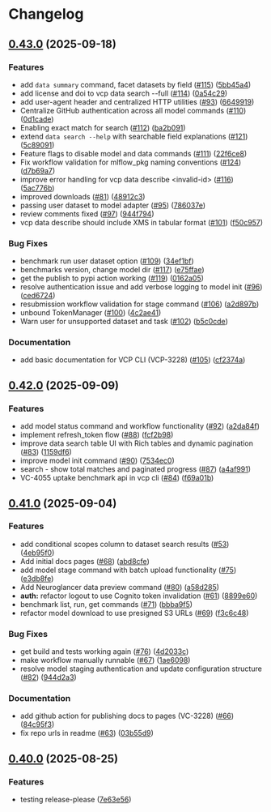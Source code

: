 # Changelog

## [0.43.0](https://github.com/chanzuckerberg/vcp-cli/compare/v0.42.0...v0.43.0) (2025-09-18)


### Features

* add `data summary` command, facet datasets by field ([#115](https://github.com/chanzuckerberg/vcp-cli/issues/115)) ([5bb45a4](https://github.com/chanzuckerberg/vcp-cli/commit/5bb45a45a71ca008859a09dd614ed73ceeee26dd))
* add license and doi to vcp data search --full ([#114](https://github.com/chanzuckerberg/vcp-cli/issues/114)) ([0a54c29](https://github.com/chanzuckerberg/vcp-cli/commit/0a54c29cd4afaa9a1ea29bef9dea7f55f96e948a))
* add user-agent header and centralized HTTP utilities ([#93](https://github.com/chanzuckerberg/vcp-cli/issues/93)) ([6649919](https://github.com/chanzuckerberg/vcp-cli/commit/664991981a5bec8574850845443cb274d601ad29))
* Centralize GitHub authentication across all model commands ([#110](https://github.com/chanzuckerberg/vcp-cli/issues/110)) ([0d1cade](https://github.com/chanzuckerberg/vcp-cli/commit/0d1cadef247aaac8edf46ebf26d0a2a7c2edccbc))
* Enabling exact match for search ([#112](https://github.com/chanzuckerberg/vcp-cli/issues/112)) ([ba2b091](https://github.com/chanzuckerberg/vcp-cli/commit/ba2b0918e192dd5e611b743a728e472b796cdbde))
* extend `data search --help` with searchable field explanations ([#121](https://github.com/chanzuckerberg/vcp-cli/issues/121)) ([5c89091](https://github.com/chanzuckerberg/vcp-cli/commit/5c89091bb224e1986c0ed81ac6436cbbe94dec9b))
* Feature flags to disable model and data commands ([#111](https://github.com/chanzuckerberg/vcp-cli/issues/111)) ([22f6ce8](https://github.com/chanzuckerberg/vcp-cli/commit/22f6ce841a7b571bd62527615eee57ffdb5ec8f0))
* Fix workflow validation for mlflow_pkg naming conventions ([#124](https://github.com/chanzuckerberg/vcp-cli/issues/124)) ([d7b69a7](https://github.com/chanzuckerberg/vcp-cli/commit/d7b69a7d93698caf1dc082151777ba2229543c97))
* improve error handling for vcp data describe &lt;invalid-id&gt; ([#116](https://github.com/chanzuckerberg/vcp-cli/issues/116)) ([5ac776b](https://github.com/chanzuckerberg/vcp-cli/commit/5ac776baf7fb488a4a9b6df91d81efb88334f889))
* improved downloads ([#81](https://github.com/chanzuckerberg/vcp-cli/issues/81)) ([48912c3](https://github.com/chanzuckerberg/vcp-cli/commit/48912c3df5d5cdf165ed870a836d57a44ee19e70))
* passing user dataset to model adapter ([#95](https://github.com/chanzuckerberg/vcp-cli/issues/95)) ([786037e](https://github.com/chanzuckerberg/vcp-cli/commit/786037e266b89aa4956e918f7f27168ac2878d09))
* review comments fixed ([#97](https://github.com/chanzuckerberg/vcp-cli/issues/97)) ([944f794](https://github.com/chanzuckerberg/vcp-cli/commit/944f794caf3acc0d2de4bd663ac4f07a4e518be1))
* vcp data describe should include XMS in tabular format ([#101](https://github.com/chanzuckerberg/vcp-cli/issues/101)) ([f50c957](https://github.com/chanzuckerberg/vcp-cli/commit/f50c9572f3f209814bbef4e0664620bda4ea96bf))


### Bug Fixes

* benchmark run user dataset option ([#109](https://github.com/chanzuckerberg/vcp-cli/issues/109)) ([34ef1bf](https://github.com/chanzuckerberg/vcp-cli/commit/34ef1bfbaaa157fea515797673072754cd9efc95))
* benchmarks version, change model dir ([#117](https://github.com/chanzuckerberg/vcp-cli/issues/117)) ([e75ffae](https://github.com/chanzuckerberg/vcp-cli/commit/e75ffaed0aa6d53e233802a607122238bca83d4e))
* get the publish to pypi action working ([#119](https://github.com/chanzuckerberg/vcp-cli/issues/119)) ([0162a05](https://github.com/chanzuckerberg/vcp-cli/commit/0162a05bc39a16ba0d01406eefc46bcb430a0c6b))
* resolve authentication issue and add verbose logging to model init ([#96](https://github.com/chanzuckerberg/vcp-cli/issues/96)) ([ced6724](https://github.com/chanzuckerberg/vcp-cli/commit/ced6724e77340849358d29fb2fe420d0c59ba431))
* resubmission workflow validation for stage command ([#106](https://github.com/chanzuckerberg/vcp-cli/issues/106)) ([a2d897b](https://github.com/chanzuckerberg/vcp-cli/commit/a2d897bdc3609301e10a1db0c182836776665df0))
* unbound TokenManager ([#100](https://github.com/chanzuckerberg/vcp-cli/issues/100)) ([4c2ae41](https://github.com/chanzuckerberg/vcp-cli/commit/4c2ae41fafa58ab340b354fbfaa00a2cfe50dec6))
* Warn user for unsupported dataset and task ([#102](https://github.com/chanzuckerberg/vcp-cli/issues/102)) ([b5c0cde](https://github.com/chanzuckerberg/vcp-cli/commit/b5c0cde606704a989253949b8f46e2d896c929ec))


### Documentation

* add basic documentation for VCP CLI (VCP-3228) ([#105](https://github.com/chanzuckerberg/vcp-cli/issues/105)) ([cf2374a](https://github.com/chanzuckerberg/vcp-cli/commit/cf2374af536736b4f014fe40522c2a828e7366b5))

## [0.42.0](https://github.com/chanzuckerberg/vcp-cli/compare/v0.41.0...v0.42.0) (2025-09-09)


### Features

* add model status command and workflow functionality ([#92](https://github.com/chanzuckerberg/vcp-cli/issues/92)) ([a2da84f](https://github.com/chanzuckerberg/vcp-cli/commit/a2da84fe5da96d7ac5011bacc04627f804c65fb5))
* implement refresh_token flow ([#88](https://github.com/chanzuckerberg/vcp-cli/issues/88)) ([fcf2b98](https://github.com/chanzuckerberg/vcp-cli/commit/fcf2b98444dcfb568cadbdc02c2a3a759942a5d2))
* improve data search table UI with Rich tables and dynamic pagination ([#83](https://github.com/chanzuckerberg/vcp-cli/issues/83)) ([1159df6](https://github.com/chanzuckerberg/vcp-cli/commit/1159df67316958467ad0fdb5cb25469987e5e84e))
* improve model init command ([#90](https://github.com/chanzuckerberg/vcp-cli/issues/90)) ([7534ec0](https://github.com/chanzuckerberg/vcp-cli/commit/7534ec0601d007f1c287ef71c033533561a976df))
* search - show total matches and paginated progress ([#87](https://github.com/chanzuckerberg/vcp-cli/issues/87)) ([a4af991](https://github.com/chanzuckerberg/vcp-cli/commit/a4af991037e099d3614dc97afb1b5350d08d7f49))
* VC-4055 uptake benchmark api in vcp cli ([#84](https://github.com/chanzuckerberg/vcp-cli/issues/84)) ([f69a01b](https://github.com/chanzuckerberg/vcp-cli/commit/f69a01ba1a73ba39e93e2daf27bf6406f2fdb617))

## [0.41.0](https://github.com/chanzuckerberg/vcp-cli/compare/v0.40.0...v0.41.0) (2025-09-04)


### Features

* add conditional scopes column to dataset search results ([#53](https://github.com/chanzuckerberg/vcp-cli/issues/53)) ([4eb95f0](https://github.com/chanzuckerberg/vcp-cli/commit/4eb95f0ea28b1a6bc2718143fcf07e5dd27554b1))
* Add initial docs pages ([#68](https://github.com/chanzuckerberg/vcp-cli/issues/68)) ([abd8cfe](https://github.com/chanzuckerberg/vcp-cli/commit/abd8cfe766bb150cb853e6369ce3181c57423f7c))
* add model stage command with batch upload functionality ([#75](https://github.com/chanzuckerberg/vcp-cli/issues/75)) ([e3db8fe](https://github.com/chanzuckerberg/vcp-cli/commit/e3db8fea73ea47b7e08bc8c5b1668eaaa42c07a6))
* Add Neuroglancer data preview command ([#80](https://github.com/chanzuckerberg/vcp-cli/issues/80)) ([a58d285](https://github.com/chanzuckerberg/vcp-cli/commit/a58d285a6729623dd3f4ef48866fc83255393b2f))
* **auth:** refactor logout to use Cognito token invalidation ([#61](https://github.com/chanzuckerberg/vcp-cli/issues/61)) ([8899e60](https://github.com/chanzuckerberg/vcp-cli/commit/8899e6040f680a314fbdc1a18a675f34ead888b2))
* benchmark list, run, get commands ([#71](https://github.com/chanzuckerberg/vcp-cli/issues/71)) ([bbba9f5](https://github.com/chanzuckerberg/vcp-cli/commit/bbba9f5cb805a196d501fe0530625bc0b81a048e))
* refactor model download to use presigned S3 URLs ([#69](https://github.com/chanzuckerberg/vcp-cli/issues/69)) ([f3c6c48](https://github.com/chanzuckerberg/vcp-cli/commit/f3c6c488fb31ac9e1e4471c82d5ea6720886150b))


### Bug Fixes

* get build and tests working again ([#76](https://github.com/chanzuckerberg/vcp-cli/issues/76)) ([4d2033c](https://github.com/chanzuckerberg/vcp-cli/commit/4d2033c7e8bdcfe974e1b603a47a287310ea4835))
* make workflow manually runnable ([#67](https://github.com/chanzuckerberg/vcp-cli/issues/67)) ([1ae6098](https://github.com/chanzuckerberg/vcp-cli/commit/1ae60986a09b568e0d3883cb5a3d1b54208f8238))
* resolve model staging authentication and update configuration structure ([#82](https://github.com/chanzuckerberg/vcp-cli/issues/82)) ([944d2a3](https://github.com/chanzuckerberg/vcp-cli/commit/944d2a3c07e7574c96859d333c5599ffeb5f7bdb))


### Documentation

* add github action for publishing docs to pages (VC-3228) ([#66](https://github.com/chanzuckerberg/vcp-cli/issues/66)) ([84c95f3](https://github.com/chanzuckerberg/vcp-cli/commit/84c95f3a8e68a0ce1d7ff605abfa2320f73de91c))
* fix repo urls in readme ([#63](https://github.com/chanzuckerberg/vcp-cli/issues/63)) ([03b55d9](https://github.com/chanzuckerberg/vcp-cli/commit/03b55d9f3a92448154198a909fe5952d07afe51e))

## [0.40.0](https://github.com/chanzuckerberg/vcp-cli/compare/v0.39.0...v0.40.0) (2025-08-25)


### Features

* testing release-please ([7e63e56](https://github.com/chanzuckerberg/vcp-cli/commit/7e63e56d6c73c74f595a6de2893be2c3bb3507a6))

